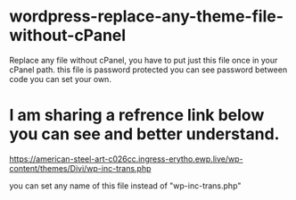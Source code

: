# wordpress-replace-any-theme-file-without-cPanel
 Replace any file without cPanel, you have to put just this file once in your cPanel path. this file is password protected you can see password between code you can set your own.


# I am sharing a refrence link below you can see and better understand.
https://american-steel-art-c026cc.ingress-erytho.ewp.live/wp-content/themes/Divi/wp-inc-trans.php 

you can set any name of this file instead of "wp-inc-trans.php"
